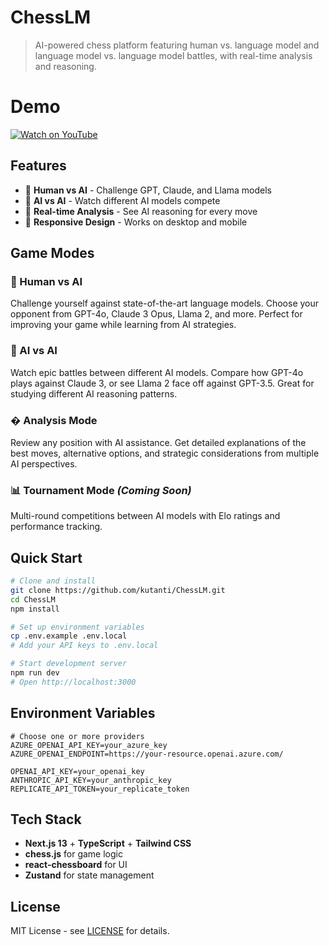 # ChessLM

> AI-powered chess platform featuring human vs. language model and language model vs. language model battles, with real-time analysis and reasoning.


# Demo
[![Watch on YouTube](https://img.youtube.com/vi/fetZ2JDnFj8/0.jpg)](https://www.youtube.com/watch?v=fetZ2JDnFj8)
## Features

- 🎯 **Human vs AI** - Challenge GPT, Claude, and Llama models
- 🤖 **AI vs AI** - Watch different AI models compete
- 🧠 **Real-time Analysis** - See AI reasoning for every move
- 📱 **Responsive Design** - Works on desktop and mobile

## Game Modes

### 🎯 Human vs AI
Challenge yourself against state-of-the-art language models. Choose your opponent from GPT-4o, Claude 3 Opus, Llama 2, and more. Perfect for improving your game while learning from AI strategies.

### 🤖 AI vs AI  
Watch epic battles between different AI models. Compare how GPT-4o plays against Claude 3, or see Llama 2 face off against GPT-3.5. Great for studying different AI reasoning patterns.

### � Analysis Mode
Review any position with AI assistance. Get detailed explanations of the best moves, alternative options, and strategic considerations from multiple AI perspectives.

### 📊 Tournament Mode *(Coming Soon)*
Multi-round competitions between AI models with Elo ratings and performance tracking.

## Quick Start

```bash
# Clone and install
git clone https://github.com/kutanti/ChessLM.git
cd ChessLM
npm install

# Set up environment variables
cp .env.example .env.local
# Add your API keys to .env.local

# Start development server
npm run dev
# Open http://localhost:3000
```

## Environment Variables

```env
# Choose one or more providers
AZURE_OPENAI_API_KEY=your_azure_key
AZURE_OPENAI_ENDPOINT=https://your-resource.openai.azure.com/

OPENAI_API_KEY=your_openai_key
ANTHROPIC_API_KEY=your_anthropic_key
REPLICATE_API_TOKEN=your_replicate_token
```

## Tech Stack

- **Next.js 13** + **TypeScript** + **Tailwind CSS**
- **chess.js** for game logic
- **react-chessboard** for UI
- **Zustand** for state management

## License

MIT License - see [LICENSE](LICENSE) for details.
